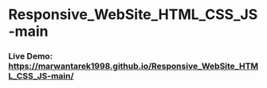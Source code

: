 # Responsive_WebSite_HTML_CSS_JS-main

### Live Demo: https://marwantarek1998.github.io/Responsive_WebSite_HTML_CSS_JS-main/
